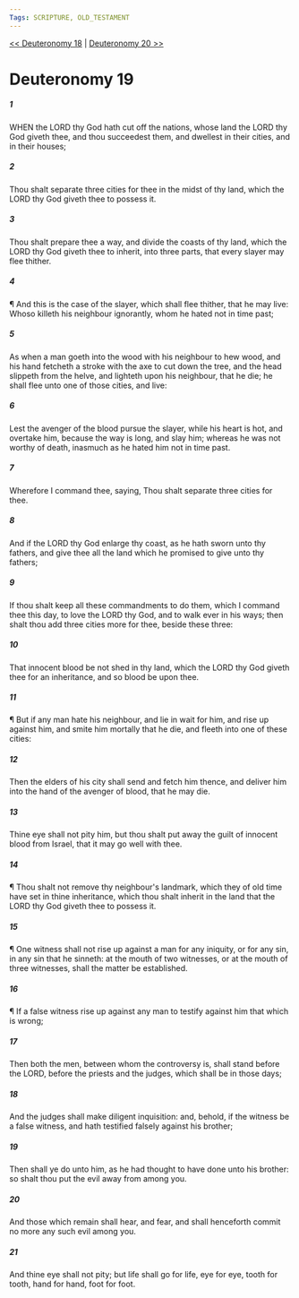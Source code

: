 ```yaml
---
Tags: SCRIPTURE, OLD_TESTAMENT
---
```


[<< Deuteronomy 18](OLD_TESTAMENT/05_Deuteronomy/Deuteronomy_18.md) | [Deuteronomy 20 >>](OLD_TESTAMENT/05_Deuteronomy/Deuteronomy_20.md)

# Deuteronomy 19

##### 1

WHEN the LORD thy God hath cut off the nations, whose land the LORD thy God giveth thee, and thou succeedest them, and dwellest in their cities, and in their houses;

##### 2

Thou shalt separate three cities for thee in the midst of thy land, which the LORD thy God giveth thee to possess it.

##### 3

Thou shalt prepare thee a way, and divide the coasts of thy land, which the LORD thy God giveth thee to inherit, into three parts, that every slayer may flee thither.

##### 4

¶ And this is the case of the slayer, which shall flee thither, that he may live: Whoso killeth his neighbour ignorantly, whom he hated not in time past;

##### 5

As when a man goeth into the wood with his neighbour to hew wood, and his hand fetcheth a stroke with the axe to cut down the tree, and the head slippeth from the helve, and lighteth upon his neighbour, that he die; he shall flee unto one of those cities, and live:

##### 6

Lest the avenger of the blood pursue the slayer, while his heart is hot, and overtake him, because the way is long, and slay him; whereas he was not worthy of death, inasmuch as he hated him not in time past.

##### 7

Wherefore I command thee, saying, Thou shalt separate three cities for thee.

##### 8

And if the LORD thy God enlarge thy coast, as he hath sworn unto thy fathers, and give thee all the land which he promised to give unto thy fathers;

##### 9

If thou shalt keep all these commandments to do them, which I command thee this day, to love the LORD thy God, and to walk ever in his ways; then shalt thou add three cities more for thee, beside these three:

##### 10

That innocent blood be not shed in thy land, which the LORD thy God giveth thee for an inheritance, and so blood be upon thee.

##### 11

¶ But if any man hate his neighbour, and lie in wait for him, and rise up against him, and smite him mortally that he die, and fleeth into one of these cities:

##### 12

Then the elders of his city shall send and fetch him thence, and deliver him into the hand of the avenger of blood, that he may die.

##### 13

Thine eye shall not pity him, but thou shalt put away the guilt of innocent blood from Israel, that it may go well with thee.

##### 14

¶ Thou shalt not remove thy neighbour's landmark, which they of old time have set in thine inheritance, which thou shalt inherit in the land that the LORD thy God giveth thee to possess it.

##### 15

¶ One witness shall not rise up against a man for any iniquity, or for any sin, in any sin that he sinneth: at the mouth of two witnesses, or at the mouth of three witnesses, shall the matter be established.

##### 16

¶ If a false witness rise up against any man to testify against him that which is wrong;

##### 17

Then both the men, between whom the controversy is, shall stand before the LORD, before the priests and the judges, which shall be in those days;

##### 18

And the judges shall make diligent inquisition: and, behold, if the witness be a false witness, and hath testified falsely against his brother;

##### 19

Then shall ye do unto him, as he had thought to have done unto his brother: so shalt thou put the evil away from among you.

##### 20

And those which remain shall hear, and fear, and shall henceforth commit no more any such evil among you.

##### 21

And thine eye shall not pity; but life shall go for life, eye for eye, tooth for tooth, hand for hand, foot for foot.
